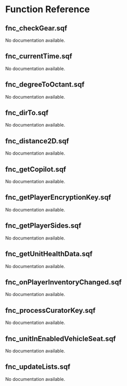# Function Reference

## fnc_checkGear.sqf

No documentation available.

## fnc_currentTime.sqf

No documentation available.

## fnc_degreeToOctant.sqf

No documentation available.

## fnc_dirTo.sqf

No documentation available.

## fnc_distance2D.sqf

No documentation available.

## fnc_getCopilot.sqf

No documentation available.

## fnc_getPlayerEncryptionKey.sqf

No documentation available.

## fnc_getPlayerSides.sqf

No documentation available.

## fnc_getUnitHealthData.sqf

No documentation available.

## fnc_onPlayerInventoryChanged.sqf

No documentation available.

## fnc_processCuratorKey.sqf

No documentation available.

## fnc_unitInEnabledVehicleSeat.sqf

No documentation available.

## fnc_updateLists.sqf

No documentation available.

